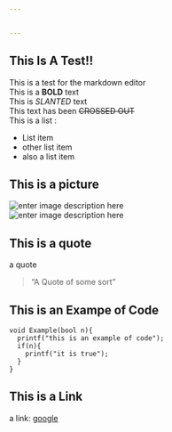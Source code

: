 ```yaml
---


---
```


<h2 id="this-is-a-test">This Is A Test!!</h2>
<p>This is a test for the markdown editor<br>
This is a <strong>BOLD</strong> text<br>
This is <em>SLANTED</em> text<br>
This text has been <s>CROSSED OUT</s><br>
This is a list :</p>
<ul>
<li>List item</li>
<li>other list item</li>
<li>also a list item</li>
</ul>
<h2 id="this-is-a-picture">This is a picture</h2>
<p><img src="https://lh3.googleusercontent.com/zI2Qa7YTevKZcTomqt3_1JsOvzPGCeyWqnSyvzmrR0JrGK3yLCckS4bh319A2ixj1kd0QxxQ04s" alt="enter image description here" title="Picture"><br>
<img src="https://lh3.googleusercontent.com/zI2Qa7YTevKZcTomqt3_1JsOvzPGCeyWqnSyvzmrR0JrGK3yLCckS4bh319A2ixj1kd0QxxQ04s=s400" alt="enter image description here"></p>
<h2 id="this-is-a-quote">This is a quote</h2>
<p>a quote</p>
<blockquote>
<p>“A Quote of some sort”</p>
</blockquote>
<h2 id="this-is-an-exampe-of-code">This is an Exampe of Code</h2>
<pre><code>void Example(bool n){ 
  printf("this is an example of code");
  if(n){
    printf("it is true");
  }
}
</code></pre>
<h2 id="this-is-a-link">This is a Link</h2>
<p>a link: <a href="www.google.ca">google</a></p>

